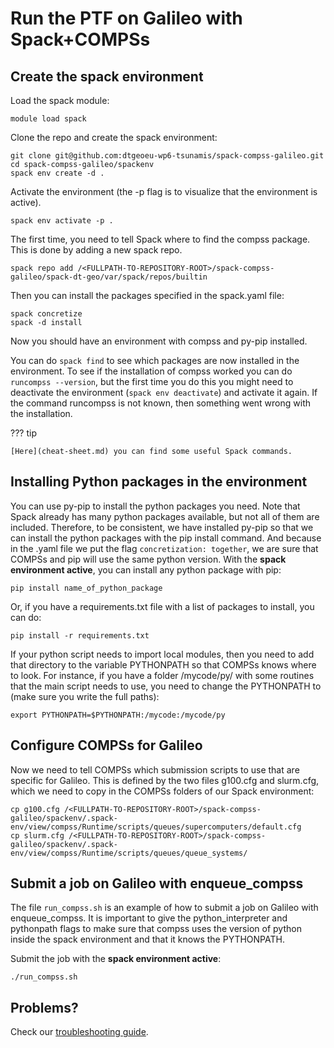# Run the PTF on Galileo with Spack+COMPSs

## Create the spack environment
Load the spack module:
```
module load spack
```   

Clone the repo and create the spack environment:
```
git clone git@github.com:dtgeoeu-wp6-tsunamis/spack-compss-galileo.git
cd spack-compss-galileo/spackenv
spack env create -d .
```
Activate the environment (the -p flag is to visualize that the environment is active).   
```
spack env activate -p .
```

The first time, you need to tell Spack where to find the compss package. This is done by adding a new spack repo.
```
spack repo add /<FULLPATH-TO-REPOSITORY-ROOT>/spack-compss-galileo/spack-dt-geo/var/spack/repos/builtin
```
Then you can install the packages specified in the spack.yaml file:
```
spack concretize
spack -d install
```
Now you should have an environment with compss and py-pip installed.    

You can do `spack find` to see which packages are now installed in the environment.
To see if the installation of compss worked you can do `runcompss --version`, but the first time you do this you might need to deactivate the environment (`spack env deactivate`) and activate it again. If the command runcompss is not known, then something went wrong with the installation. 

??? tip

    [Here](cheat-sheet.md) you can find some useful Spack commands.   

## Installing Python packages in the environment
You can use py-pip to install the python packages you need. Note that Spack already has many python packages available, but not all of them are included. Therefore, to be consistent, we have installed py-pip so that we can install the python packages with the pip install command. And because in the .yaml file we put the flag `concretization: together`, we are sure that COMPSs and pip will use the same python version.
With the **spack environment active**, you can install any python package with pip:
```
pip install name_of_python_package
```
Or, if you have a requirements.txt file with a list of packages to install, you can do:
```
pip install -r requirements.txt
```

If your python script needs to import local modules, then you need to add that directory to the variable PYTHONPATH so that COMPSs knows where to look. For instance, if you have a folder /mycode/py/ with some routines that the main script needs to use, you need to change the PYTHONPATH to (make sure you write the full paths):
```
export PYTHONPATH=$PYTHONPATH:/mycode:/mycode/py
```

## Configure COMPSs for Galileo
Now we need to tell COMPSs which submission scripts to use that are specific for Galileo. This is defined by the two files g100.cfg and slurm.cfg, which we need to copy in the COMPSs folders of our Spack environment:
```
cp g100.cfg /<FULLPATH-TO-REPOSITORY-ROOT>/spack-compss-galileo/spackenv/.spack-env/view/compss/Runtime/scripts/queues/supercomputers/default.cfg   
cp slurm.cfg /<FULLPATH-TO-REPOSITORY-ROOT>/spack-compss-galileo/spackenv/.spack-env/view/compss/Runtime/scripts/queues/queue_systems/
```

## Submit a job on Galileo with enqueue_compss
   
The file `run_compss.sh` is an example of how to submit a job on Galileo with enqueue_compss. It is important to give the python_interpreter and pythonpath flags to make sure that compss uses the version of python inside the spack environment and that it knows the PYTHONPATH.  

Submit the job with the **spack environment active**:
```
./run_compss.sh
```


## Problems? 

Check our [troubleshooting guide](troubleshooting.md).